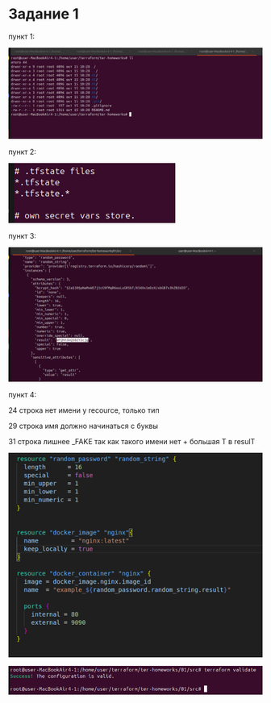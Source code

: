 # Задание 1
пункт 1:

![](https://github.com/DaddyMorlan/ter-homework-01/blob/main/terraform-1/check%203.png)

пункт 2:

![](https://github.com/DaddyMorlan/ter-homework-01/blob/main/terraform-1/1.2.png)

пункт 3:

![](https://github.com/DaddyMorlan/ter-homework-01/blob/main/terraform-1/1.3.png)

пункт 4:

24 строка нет имени у recource, только тип

29 строка имя должно начинаться с буквы

31 строка лишнее _FAKE так как такого имени нет + большая T в resulT

![](https://github.com/DaddyMorlan/ter-homework-01/blob/main/terraform-1/1.4%20code.png)

![](https://github.com/DaddyMorlan/ter-homework-01/blob/main/terraform-1/1.4%20validate.png)
